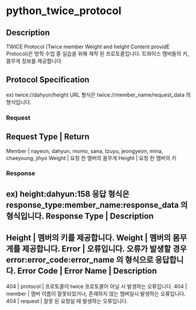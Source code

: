 # python_twice_protocol
## Description
TWICE Protocol (Twice member Weight and heIght Content providE Protocol)은 방학 수업 중 실습을 위해 제작 된 프로토콜입니다.
트와이스 멤버들의 키, 몸무게 정보를 제공합니다.
## Protocol Specification
ex) twice://dahyun/height
URL 형식은 twice://member_name/request_data 의 형식입니다.
### Request
Request Type | Return
----------------------
Member | nayeon, dahyun, momo, sana, tzuyu, jeongyeon, mina, chaeyoung, jihyo
Weight | 요청 한 멤버의 몸무게
Height | 요청 한 멤버의 키
### Response
ex) height:dahyun:158
응답 형식은 response_type:member_name:response_data 의 형식입니다.
Response Type | Description
---------------------------
Height | 멤버의 키를 제공합니다.
Weight | 멤버의 몸무게를 제공합니다.
Error  | 오류입니다. 
오류가 발생할 경우 error:error_code:error_name 의 형식으로 응답합니다.
Error Code | Error Name | Description
-------------------------------------
404 | protocol | 프로토콜이 twice 프로토콜이 아닐 시 발생하는 오류입니다.
404 | member | 멤버 이름이 잘못되었거나, 존재하지 않는 멤버일시 발생하는 오류입니다.
404 | request | 잘못 된 요청일 때 발생하는 오류입니다.